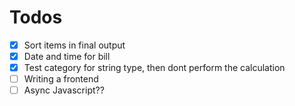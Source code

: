 # Todos

+ [x] Sort items in final output
+ [x] Date and time for bill
+ [x] Test category for string type, then dont perform the calculation
+ [ ] Writing a frontend
+ [ ] Async Javascript??
